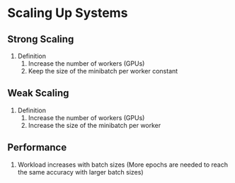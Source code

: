 # Scaling Up Systems

## Strong Scaling

1. Definition
   1. Increase the number of workers (GPUs)
   2. Keep the size of the minibatch per worker constant

## Weak Scaling

1. Definition
   1. Increase the number of workers (GPUs)
   2. Increase the size of the minibatch per worker

## Performance

1. Workload increases with batch sizes (More epochs are needed to reach the same accuracy with larger batch sizes)

